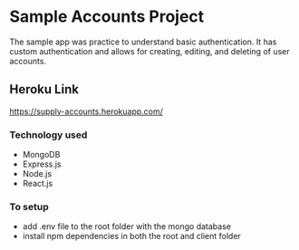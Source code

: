 # Sample Accounts Project
The sample app was practice to understand basic authentication. It has custom authentication and allows for creating, editing, and deleting of user accounts.

## Heroku Link
https://supply-accounts.herokuapp.com/

### Technology used
- MongoDB
- Express.js
- Node.js
- React.js 

### To setup
- add .env file to the root folder with the mongo database
- install npm dependencies in both the root and client folder







